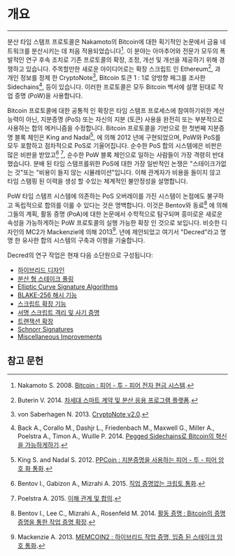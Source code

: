 # <i class="fa fa-info-circle"></i> 개요 

---

분산 타임 스탬프 프로토콜은 Nakamoto의 Bitcoin에 대한 획기적인 논문에서 금융 네트워크를 분산시키는 데 처음 적용되었습니다[^1]. 이 분야는 아마추어와 전문가 모두의 폭발적인 연구 후속 조치로 기존 프로토콜의 확장, 조정, 개선 및 개선을 제공하기 위해 경쟁하고 있습니다. 주목할만한 새로운 아이디어로는 확장 스크립트 인 Ethereum[^2], 과 개인 정보를 정제 한 CryptoNote[^3], Bitcoin 토큰 1 : 1로 양방향 페그를 조사한 Sidechains[^4], 등이 있습니다. 이러한 프로토콜은 모두 Bitcoin 백서에 설명 된대로 작업 증명 (PoW)을 사용합니다.

Bitcoin 프로토콜에 대한 공통적 인 확장은 타임 스탬프 프로세스에 참여하기위한 계산 능력이 아닌, 지분증명 (PoS) 또는 자신의 지분 (토큰) 사용을 완전히 또는 부분적으로 사용하는 합의 메커니즘을 수정합니다. Bitcoin 프로토콜을 기반으로 한 첫번째 지분증명 블록 체인은 King and Nadal[^5], 에 의해 2012 년에 구현되었으며, PoW와 PoS를 모두 포함하고 점차적으로 PoS로 기울어집니다. 순수한 PoS 합의 시스템에은 비판은 많은 비판을 받았고[^6] [^7], 순수한 PoW 블록 체인으로 일하는 사람들이 가장 격령히 반대했습니다. 분배 된 타임 스탬프를위한 PoS에 대한 가장 일반적인 논쟁은 "스테이크가없는 것"또는 "비용이 들지 않는 시뮬레이션"입니다. 이해 관계자가 비용을 들이지 않고 타임 스탬핑 된 이력을 생성 할 수있는 체계적인 불안정성을 설명합니다.

PoW 타임 스탬프 시스템에 의존하는 PoS 오버레이를 가진 시스템이 논점에도 불구하고 독립적으로 합의를 이룰 수 있다는 것은 명백합니다. 이것은 Bentov와 동료[^8] 에 의해 그들의 계획, 활동 증명 (PoA)에 대한 논문에서 수학적으로 탐구되며 흥미로운 새로운 속성을 가능하게하는 PoW 프로토콜의 실행 가능한 확장 인 것으로 보입니다. 비슷한 디자인의 MC2가 Mackenzie에 의해 2013[^9]. 년에 제안되었고 여기서 "Decred"라고 명명 한 유사한 합의 시스템의 구축과 이행을 기술합니다.

Decred의 연구 작업은 현재 다음 소단원으로 구성됩니다:

* [하이브리드 디자인](hybrid-design.md)
* [분산 형 스테이크 풀링](decentralized-stake-pooling.md)
* [Elliptic Curve Signature Algorithms](elliptic-curve-signature-algorithms.md)
* [BLAKE-256 해시 기능](blake-256-hash-function.md)
* [스크립트 확장 기능](script-extensions.md)
* [서명 스크립트 격리 및 사기 증명](signature-script-isolation-and-fraud-proofs.md)
* [트랜잭션 확장](transaction-extensions.md)
* [Schnorr Signatures](schnorr-signatures.md)
* [Miscellaneous Improvements](miscellaneous-improvements.md)

## <i class="fa fa-book"></i> 참고 문헌 

[^1]: Nakamoto S. 2008. [Bitcoin : 피어 - 투 - 피어 전자 현금 시스템](https://decred.org/research/nakamoto2008.pdf).
[^2]: Buterin V. 2014. [차세대 스마트 계약 및 분산 응용 프로그램 플랫폼](https://decred.org/research/buterin2014.pdf).
[^3]: von Saberhagen N. 2013. [CryptoNote v2.0](https://decred.org/research/saberhagen2013.pdf).
[^4]: Back A., Corallo M., Dashjr L., Friedenbach M., Maxwell G., Miller A., Poelstra A., Timon A., Wuille P. 2014. [Pegged Sidechains로 Bitcoin의 혁신을 가능하게하기](https://decred.org/research/back2014.pdf).
[^5]: King S. and Nadal S. 2012. [PPCoin : 지분증명을 사용하는 피어 - 투 - 피어 암호 화 통화](https://decred.org/research/king2012.pdf).
[^6]: Bentov I., Gabizon A., Mizrahi A. 2015. [직업 증명없는 크립토 통화](https://decred.org/research/bentov2015.pdf).
[^7]: Poelstra A. 2015. [이해 관계 및 합의](https://decred.org/research/poelstra2015.pdf).
[^8]: Bentov I., Lee C., Mizrahi A., Rosenfeld M. 2014. [활동 증명 : Bitcoin의 증명 증명을 통한 작업 증명 확장](https://decred.org/research/bentov2014.pdf).
[^9]: Mackenzie A. 2013. [MEMCOIN2 : 하이브리드 작업 증명, 입증 된 스테이크 암호 통화](https://decred.org/research/mackenzie2013.pdf).
